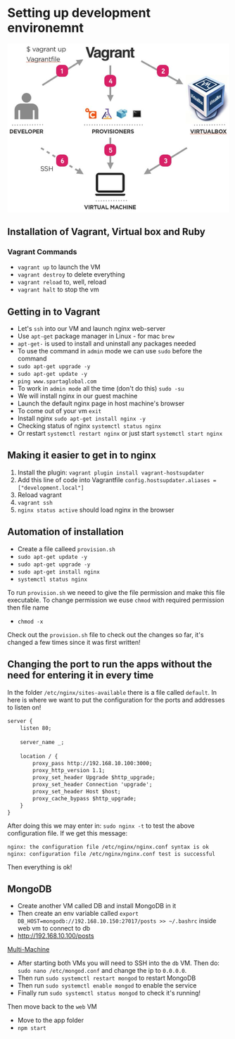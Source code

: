 # Setting up development environemnt
![](images/virtualisation.png)
## Installation of Vagrant, Virtual box and Ruby
### Vagrant Commands
- `vagrant up` to launch the VM
- `vagrant destroy` to delete everything
- `vagrant reload` to, well, reload
- `vagrant halt` to stop the vm

## Getting in to Vagrant
- Let's `ssh` into our VM and launch nginx web-server
- Use `apt-get` package manager in Linux - for mac `brew`
- `apt-get-` is used to install and uninstall any packages needed
- To use the command in `admin` mode we can use `sudo` before the command
- `sudo apt-get upgrade -y`
- `sudo apt-get update -y`
- `ping www.spartaglobal.com`
- To work in `admin mode` all the time (don't do this) `sudo -su`
- We will install nginx in our guest machine
- Launch the default nginx page in host machine's browser
- To come out of your vm `exit`
- Install nginx `sudo apt-get install nginx -y`
- Checking status of nginx `systemctl status nginx`
- Or restart `systemctl restart nginx` or just start `systemctl start nginx`

## Making it easier to get in to nginx
1. Install the plugin: `vagrant plugin install vagrant-hostsupdater`
2. Add this line of code into Vagrantfile `config.hostsupdater.aliases = ["development.local"]`
3. Reload vagrant
4. `vagrant ssh`
5. `nginx status active` should load nginx in the browser

## Automation of installation
- Create a file calleed `provision.sh`
- `sudo apt-get update -y`
- `sudo apt-get upgrade -y`
- `sudo apt-get install nginx`
- `systemctl status nginx`

To run `provision.sh` we neeed to give the file permission and make this file executable. To change permission we euse `chmod` with required permission then file name
- `chmod -x`

Check out the `provision.sh` file to check out the changes so far, it's changed a few times since it was first written!

## Changing the port to run the apps without the need for entering it in every time
In the folder `/etc/nginx/sites-available` there is a file called `default`. In here is where we want to put the configuration for the ports and addresses to listen on!

```nginx
server {
    listen 80;

    server_name _;

    location / {
        proxy_pass http://192.168.10.100:3000;
        proxy_http_version 1.1;
        proxy_set_header Upgrade $http_upgrade;
        proxy_set_header Connection 'upgrade';
        proxy_set_header Host $host;
        proxy_cache_bypass $http_upgrade;
    }
}
```
After doing this we may enter in: `sudo nginx -t` to test the above configuration file. If we get this message:
```conosle
nginx: the configuration file /etc/nginx/nginx.conf syntax is ok
nginx: configuration file /etc/nginx/nginx.conf test is successful
```
Then everything is ok!

## MongoDB
- Create another VM called DB and install MongoDB in it
- Then create an env variable called `export DB_HOST=mongodb://192.168.10.150:27017/posts >> ~/.bashrc` inside web vm to connect to db
- http://192.168.10.100/posts

[Multi-Machine](https://www.vagrantup.com/docs/multi-machine)

- After starting both VMs you will need to SSH into the `db` VM. Then do: `sudo nano /etc/mongod.conf` and change the ip to `0.0.0.0`.
- Then run `sudo systemctl restart mongod` to restart MongoDB
- Then run `sudo systemctl enable mongod` to enable the service
- Finally run `sudo systemctl status mongod` to check it's running!

Then move back to the `web` VM
- Move to the app folder
- `npm start`